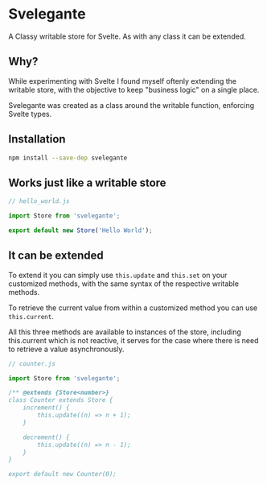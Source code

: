 # Svelegante

A Classy writable store for Svelte. As with any class it can be extended.

## Why?

While experimenting with Svelte I found myself oftenly extending the writable store, with the objective to keep "business logic" on a single place.

Svelegante was created as a class around the writable function, enforcing Svelte types.

## Installation

``` bash
npm install --save-dep svelegante
```

## Works just like a writable store

``` javascript
// hello_world.js

import Store from 'svelegante';

export default new Store('Hello World');
```

## It can be extended

To extend it you can simply use `this.update` and `this.set` on your customized methods, with the same syntax of the respective writable methods.

To retrieve the current value from within a customized method you can use `this.current`. 

All this three methods are available to instances of the store, including this.current which is not reactive, it serves for the case where there is need to retrieve a value asynchronously.

``` javascript
// counter.js

import Store from 'svelegante';

/** @extends {Store<number>} 
class Counter extends Store {
	increment() {
		this.update((n) => n + 1);
	}

	decrement() {
		this.update((n) => n - 1);
	}
}

export default new Counter(0);
```
